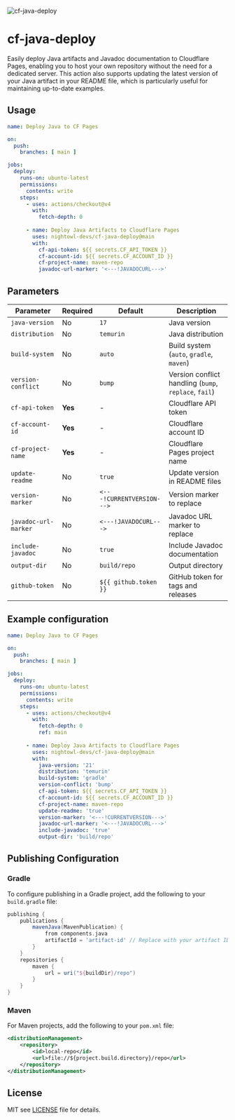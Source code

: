 ![cf-java-deploy](https://socialify.git.ci/nightowl-devs/cf-java-deploy/image?custom_description=Deploy+java+artifacts+into+CloudFlare+pages+effortlessly.&custom_language=Cloudflare&description=1&issues=1&language=1&name=1&owner=1&pulls=1&stargazers=1&theme=Dark)
# cf-java-deploy


Easily deploy Java artifacts and Javadoc documentation to Cloudflare Pages, enabling you to host your own repository without the need for a dedicated server. This action also supports updating the latest version of your Java artifact in your README file, which is particularly useful for maintaining up-to-date examples.

## Usage

```yaml
name: Deploy Java to CF Pages

on:
  push:
    branches: [ main ]

jobs:
  deploy:
    runs-on: ubuntu-latest
    permissions:
      contents: write
    steps:
      - uses: actions/checkout@v4
        with:
          fetch-depth: 0
          
      - name: Deploy Java Artifacts to Cloudflare Pages
        uses: nightowl-devs/cf-java-deploy@main
        with:
          cf-api-token: ${{ secrets.CF_API_TOKEN }}
          cf-account-id: ${{ secrets.CF_ACCOUNT_ID }}
          cf-project-name: maven-repo
          javadoc-url-marker: '<---!JAVADOCURL--->'
```

## Parameters

| Parameter | Required | Default | Description |
|----------|----------|----------|------|
| `java-version` | No | `17` | Java version |
| `distribution` | No | `temurin` | Java distribution |
| `build-system` | No | `auto` | Build system (`auto`, `gradle`, `maven`) |
| `version-conflict` | No | `bump` | Version conflict handling (`bump`, `replace`, `fail`) |
| `cf-api-token` | **Yes** | - | Cloudflare API token |
| `cf-account-id` | **Yes** | - | Cloudflare account ID |
| `cf-project-name` | **Yes** | - | Cloudflare Pages project name |
| `update-readme` | No | `true` | Update version in README files |
| `version-marker` | No | `<---!CURRENTVERSION--->` | Version marker to replace |
| `javadoc-url-marker` | No | `<---!JAVADOCURL--->` | Javadoc URL marker to replace |
| `include-javadoc` | No | `true` | Include Javadoc documentation |
| `output-dir` | No | `build/repo` | Output directory |
| `github-token` | No | `${{ github.token }}` | GitHub token for tags and releases |

## Example configuration

```yaml
name: Deploy Java to CF Pages

on:
  push:
    branches: [ main ]

jobs:
  deploy:
    runs-on: ubuntu-latest
    permissions:
      contents: write
    steps:
      - uses: actions/checkout@v4
        with:
          fetch-depth: 0
          ref: main
          
      - name: Deploy Java Artifacts to Cloudflare Pages
        uses: nightowl-devs/cf-java-deploy@main
        with:
          java-version: '21'
          distribution: 'temurin'
          build-system: 'gradle'
          version-conflict: 'bump'
          cf-api-token: ${{ secrets.CF_API_TOKEN }}
          cf-account-id: ${{ secrets.CF_ACCOUNT_ID }}
          cf-project-name: maven-repo
          update-readme: 'true'
          version-marker: '<---!CURRENTVERSION--->'
          javadoc-url-marker: '<---!JAVADOCURL--->'
          include-javadoc: 'true'
          output-dir: 'build/repo'
```

## Publishing Configuration

### Gradle

To configure publishing in a Gradle project, add the following to your `build.gradle` file:

```groovy
publishing {
    publications {
        mavenJava(MavenPublication) {
            from components.java
            artifactId = 'artifact-id' // Replace with your artifact ID
        }
    }
    repositories {
        maven {
            url = uri("${buildDir}/repo")
        }
    }
}
```

### Maven

For Maven projects, add the following to your `pom.xml` file:

```xml
<distributionManagement>
    <repository>
        <id>local-repo</id>
        <url>file://${project.build.directory}/repo</url>
    </repository>
</distributionManagement>
```

## License

MIT see [LICENSE](LICENSE) file for details.
